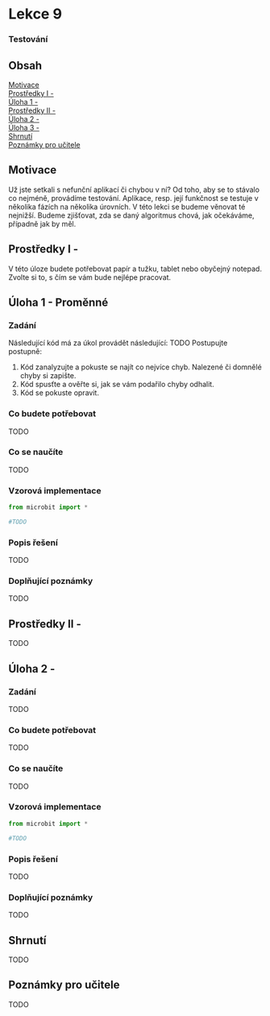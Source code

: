 # Lekce 9
### Testování

## Obsah
[Motivace](#motivace)  
[Prostředky I - ](#resources1)  
[Úloha 1 - ](#assignment1)  
[Prostředky II - ](#resources2)  
[Úloha 2 - ](#assignment2)  
[Úloha 3 - ](#assignment3)  
[Shrnutí](#conclusion)  
[Poznámky pro učitele](#pozn)  

## Motivace <a name="motivace"/>
Už jste setkali s nefunční aplikací či chybou v ní? Od toho, aby se to stávalo co nejméně, provádíme testování.
Aplikace, resp. její funkčnost se testuje v několika fázích na několika úrovních. V této lekci se budeme věnovat té nejnižší. Budeme zjišťovat, zda se daný algoritmus chová, jak očekáváme, případně jak by měl.
## Prostředky I - <a name="resources1"/>
V této úloze budete potřebovat papír a tužku, tablet nebo obyčejný notepad. Zvolte si to, s čím se vám bude nejlépe pracovat.
## Úloha 1 - Proměnné <a name="assignment1"/>
### Zadání
Následující kód má za úkol provádět následující: TODO
Postupujte postupně:
1. Kód zanalyzujte a pokuste se najít co nejvíce chyb. Nalezené či domnělé chyby si zapište.
2. Kód spusťte a ověřte si, jak se vám podařilo chyby odhalit.
3. Kód se pokuste opravit.
### Co budete potřebovat
TODO
### Co se naučíte
TODO
### Vzorová implementace
```python
from microbit import * 

#TODO
```

### Popis řešení
TODO
### Doplňující poznámky 
TODO
## Prostředky II -  <a name="resources2"/>
TODO
## Úloha 2 - <a name="assignment3"/>
### Zadání
TODO
### Co budete potřebovat
TODO
### Co se naučíte
TODO
### Vzorová implementace
```python
from microbit import * 

#TODO
```

### Popis řešení
TODO
### Doplňující poznámky 
TODO
## Shrnutí <a name="conclusion"/>
TODO
## Poznámky pro učitele <a name="pozn"/>
TODO

